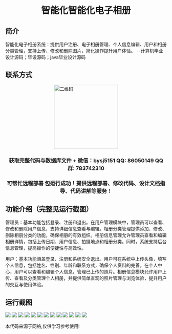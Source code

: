 <p><h1 align="center">智能化智能化电子相册</h1></p>

## 简介
智能化电子相册系统：提供用户注册、电子相册管理、个人信息编辑、用户和相册分类管理，支持上传、修改和删除图片，简化操作提升用户体验。    --计算机毕业设计源码；毕设源码；java毕业设计源码


## 联系方式
<img src="https://bs-1329754181.cos.ap-shanghai.myqcloud.com/wx.jpg" alt="二维码" style="display: block; margin: 0 auto;" width="200px">
<p><h3 align="center">获取完整代码与数据库文件 + 微信：bysj5151 QQ: 86050149 QQ群: 783742310</h3></p>
<p><h3 align="center">可帮忙远程部署 包运行成功！提供远程部署、修改代码、设计文档指导、代码讲解等服务！</h3></p>

## 功能介绍（完整见运行截图）
管理员：基本功能包括登录、注册和退出。在用户管理模块中，管理员可以查看、修改和删除用户信息，支持详细信息查看与编辑。相册分类管理提供添加、修改、删除相册分类的功能，确保相册的有效组织。相册信息管理允许管理员查看和编辑相册详情，包括上传日期、用户信息、拍摄地点和相册分类。同时，系统支持后台信息管理，提高操作的便捷性与高效性。

用户：基本功能涵盖登录、注册和系统安全退出。用户可在系统中上传头像，填写个人信息，包括姓名、性别、年龄和联系方式，确保个人资料的完善。在个人中心，用户可以查看和编辑个人信息，管理已上传的照片。相册信息模块允许用户上传、查看及分类管理个人相册，并提供简单直观的照片管理与浏览体验，提升用户的交互与使用体验。


## 运行截图
![](https://bs-1329754181.cos.ap-shanghai.myqcloud.com/ssm/SmartElectronicAlbum/img/001.jpg)
![](https://bs-1329754181.cos.ap-shanghai.myqcloud.com/ssm/SmartElectronicAlbum/img/002.jpg)
![](https://bs-1329754181.cos.ap-shanghai.myqcloud.com/ssm/SmartElectronicAlbum/img/003.jpg)
![](https://bs-1329754181.cos.ap-shanghai.myqcloud.com/ssm/SmartElectronicAlbum/img/004.jpg)
![](https://bs-1329754181.cos.ap-shanghai.myqcloud.com/ssm/SmartElectronicAlbum/img/005.jpg)
![](https://bs-1329754181.cos.ap-shanghai.myqcloud.com/ssm/SmartElectronicAlbum/img/006.jpg)
![](https://bs-1329754181.cos.ap-shanghai.myqcloud.com/ssm/SmartElectronicAlbum/img/007.jpg)
![](https://bs-1329754181.cos.ap-shanghai.myqcloud.com/ssm/SmartElectronicAlbum/img/008.jpg)
![](https://bs-1329754181.cos.ap-shanghai.myqcloud.com/ssm/SmartElectronicAlbum/img/009.jpg)
![](https://bs-1329754181.cos.ap-shanghai.myqcloud.com/ssm/SmartElectronicAlbum/img/010.jpg)
![](https://bs-1329754181.cos.ap-shanghai.myqcloud.com/ssm/SmartElectronicAlbum/img/011.jpg)
![](https://bs-1329754181.cos.ap-shanghai.myqcloud.com/ssm/SmartElectronicAlbum/img/012.jpg)
![](https://bs-1329754181.cos.ap-shanghai.myqcloud.com/ssm/SmartElectronicAlbum/img/013.jpg)

<p>本代码来源于网络,仅供学习参考使用!</p>
